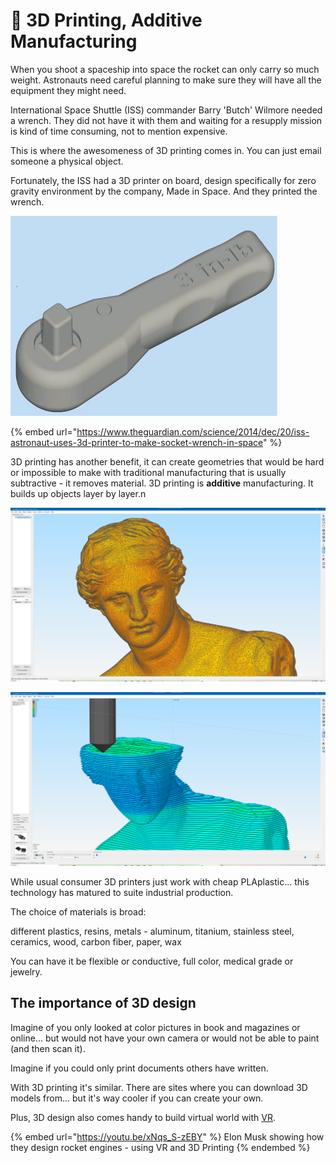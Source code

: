 # 🚧 3D Printing, Additive Manufacturing

When you shoot a spaceship into space the rocket can only carry so much weight. Astronauts need careful planning to make sure they will have all the equipment they might need.

International Space Shuttle (ISS) commander Barry 'Butch' Wilmore needed a wrench. They did not have it with them and waiting for a resupply mission is kind of time consuming, not to mention expensive.

This is where the awesomeness of 3D printing comes in. You can just email someone a physical object.

Fortunately, the ISS had a 3D printer on board, design specifically for zero gravity environment by the company, Made in Space. And they printed the wrench.

![This isn't the first 3D-printed object made in space, but it is the first created to meet the needs of an astronaut.](../.gitbook/assets/wrench-428x321.gif)

{% embed url="https://www.theguardian.com/science/2014/dec/20/iss-astronaut-uses-3d-printer-to-make-socket-wrench-in-space" %}

3D printing has another benefit, it can create geometries that would be hard or impossible to make with traditional manufacturing that is usually subtractive - it removes material. 3D printing is **additive** manufacturing. It builds up objects layer by layer.n

![cloud of points and wire frame](<../.gitbook/assets/3d printing wireframe.png>)

![slices of layers](<../.gitbook/assets/3d printing slices.png>)

While usual consumer 3D printers just work with cheap PLAplastic... this technology has matured to suite industrial production.

The choice of materials is broad:

different plastics, resins, metals - aluminum, titanium, stainless steel, ceramics, wood, carbon fiber, paper, wax

You can have it be flexible or conductive, full color, medical grade or jewelry.

## The importance of 3D design

Imagine of you only looked at color pictures in book and magazines or online... but would not have your own camera or would not be able to paint (and then scan it).

Imagine if you could only print documents others have written.

With 3D printing it's similar. There are sites where you can download 3D models from... but it's way cooler if you can create your own.

Plus, 3D design also comes handy to build virtual world with [VR](../link/virtual-reality-vr.md).

{% embed url="https://youtu.be/xNqs_S-zEBY" %}
Elon Musk showing how they design rocket engines - using VR and 3D Printing
{% endembed %}
